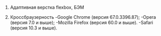 
1. Адаптивная верстка flexbox, БЭМ


2. Кроссбраузерность
    -Google Chrome (версия 67.0.3396.87);
    -Opera (версия 7.0 и выше);
    -Mozilla Firefox (версия 60.0 и выше). 
    -Safari (версия 10.3 и выше).






